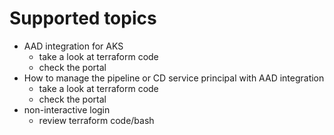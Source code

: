 # Supported topics
- AAD integration for AKS
  - take a look at terraform code
  - check the portal
- How to manage the pipeline or CD service principal with AAD integration 
  - take a look at terraform code
  - check the portal
- non-interactive login
  - review terraform code/bash